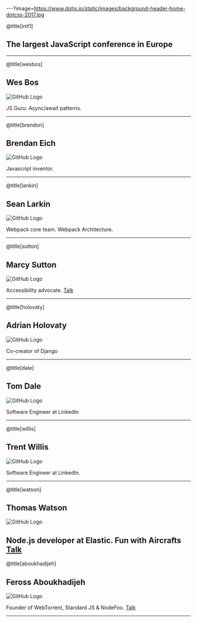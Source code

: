 ---?image=https://www.dotjs.io/static/images/background-header-home-dotcss-2017.jpg

@title[init1]

## The largest JavaScript conference in Europe


---

@title[wesbos]

## Wes Bos

![GitHub Logo](https://s3-eu-central-1.amazonaws.com/static-dotconferences-com/speakers_images/wes-bos.png)

JS Guru: Async/await patterns.

---

@title[brendon]

## Brendan Eich

![GitHub Logo](https://s3-eu-central-1.amazonaws.com/static-dotconferences-com/speakers_images/brendan-eich.png)

Javascript inventor.

---

@title[lankin]

## Sean Larkin

![GitHub Logo](https://s3-eu-central-1.amazonaws.com/static-dotconferences-com/speakers_images/sean-larkin.png)

Webpack core team. Webpack Architecture.

---

@title[sutton]

## Marcy Sutton

![GitHub Logo](https://s3-eu-central-1.amazonaws.com/static-dotconferences-com/speakers_images/marcy-sutton.png)

Accessibility advocate. [Talk](https://www.dotconferences.com/2017/12/marcy-sutton-enabling-users-in-client-rendered-applications) 


---

@title[holovaty]

## Adrian Holovaty

![GitHub Logo](https://s3-eu-central-1.amazonaws.com/static-dotconferences-com/speakers_images/adrian-holovaty.png)

Co-creator of Django

---

@title[dale]

## Tom Dale

![GitHub Logo](https://s3-eu-central-1.amazonaws.com/static-dotconferences-com/speakers_images/tom-dale.png)

Software Engineer at LinkedIn

---

@title[willis]

## Trent Willis

![GitHub Logo](https://s3-eu-central-1.amazonaws.com/static-dotconferences-com/speakers_images/trent-willis.png)

Software Engineer at LinkedIn.

---

@title[watson]

## Thomas Watson

![GitHub Logo](https://s3-eu-central-1.amazonaws.com/static-dotconferences-com/speakers_images/thomas-watson.png)

Node.js developer at Elastic. Fun with Aircrafts
[Talk](https://www.dotconferences.com/2017/12/feross-aboukhadijeh-the-most-annoying-website) 
---

@title[aboukhadijeh]

## Feross Aboukhadijeh

![GitHub Logo](https://s3-eu-central-1.amazonaws.com/static-dotconferences-com/speakers_images/feross-aboukhadijeh.png)

Founder of WebTorrent, Standard JS & NodeFoo.
[Talk](https://www.dotconferences.com/2017/12/feross-aboukhadijeh-the-most-annoying-website) 

---

